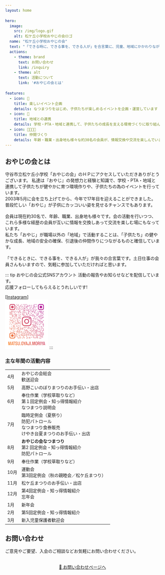 ```yaml
---
layout: home

hero:
  image:
    src: /img/logo.gif
    alt: 松ケ丘小学校おやじの会ロゴ
  name: "松ケ丘小学校おやじの会"
  text: "「できる時に、できる事を、できる人が」を合言葉に、児童、地域にかかわりながら、和気あいあい、楽しく活動している会です。"
  actions:
    - theme: brand
      text: お問い合わせ
      link: /inquiry
    - theme: alt
      text: 活動について
      link: '#おやじの会とは'

features:
  - icon: 🎪
    title: 楽しいイベント企画
    details: なつまつりをはじめ、子供たちが楽しめるイベントを企画・運営しています
  - icon: 🤝
    title: 地域との連携
    details: 学校・PTA・地域と連携して、子供たちの成長を支える環境づくりに取り組んでいます
  - icon: 👨‍👨‍👧‍👦
    title: 仲間づくり
    details: 年齢・職業・出身地も様々な約30名の会員が、情報交換や交流を楽しんでいます
---
```


## おやじの会とは

守谷市立松ケ丘小学校「おやじの会」のＨＰにアクセスしていただきありがとうございます。
私達は『おやじ』の発想力と経験と知識で、学校・PTA・地域と連携して子供たちが健やかに育つ環境作りや、子供たちの為のイベントを行っています。<br>
2003年5月に会を立ち上げてから、今年で17年目を迎えることができました。<br>
普段忙しい「おやじ」が子供にカッコいい姿を見せるチャンスでもあります。<br>
<br>
会員は現在約30名で、年齢、職業、出身地も様々です。会の活動を行いつつ、これら多様な経歴の会員が互いに情報を交換しあって交流を楽しむ場にもなっています。<br>
私たち「おやじ」が職場以外の「地域」で活動することは、「子供たち」の健やかな成長、地域の安全の確保、引退後の仲間作りにつながるものと確信しています。<br>
<br>
「できるときに、できる事を、できる人が」が我々の合言葉です。土日仕事の会員さんもいますので、気軽に参加していただければと思います。<br>

::: tip おやじの会公式SNSアカウント
活動の報告やお知らせなどを配信しています。<br>
応援フォローしてもらえるとうれしいです!<br>

[[Instagram](https://www.instagram.com/matsu.oyaji.moriya)] <br>
<img src="/img/qr_instagram.png" width="140">
:::

### 主な年間の活動内容

|  |  |
|---|---|
|  4月 | おやじの会総会<br>歓送迎会 |
|  5月 | 高野こいのぼりまつりのお手伝い・出店 |
|  6月 | 奉仕作業（学校草取りなど）<br>第１回定例会・知っ得情報紹介<br>なつまつり説明会 |
|  7月 | 臨時定例会（夏祭り）<br>防犯パトロール<br>なつまつり食券販売<br>けやき台夏まつりのお手伝い・出店 |
|  8月 | **おやじの会なつまつり**<br>第2 回定例会・知っ得情報紹介<br>防犯パトロール |
|  9月 | 奉仕作業（学校草取りなど） |
| 10月 | 運動会<br>第3回定例会（秋の親睦会／松ケ丘まつり）　 |
| 11月 | 松ケ丘まつりのお手伝い・出店 |
| 12月 | 第4回定例会・知っ得情報紹介<br>忘年会 |
|  1月 | 新年会 |
|  2月 | 第5回定例会・知っ得情報紹介 |
|  3月 | 新入児童保護者歓迎会 |

## お問い合わせ
ご意見やご要望、入会のご相談などお気軽にお問い合わせください。

<div style="text-align: center; margin: 2rem 0;">
  <a href="/inquiry" class="vp-button">
    📝 お問い合わせページへ
  </a>
</div>
